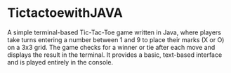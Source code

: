 # TictactoewithJAVA
A simple terminal-based Tic-Tac-Toe game written in Java, where players take turns entering a number between 1 and 9 to place their marks (X or O) on a 3x3 grid. The game checks for a winner or tie after each move and displays the result in the terminal. It provides a basic, text-based interface and is played entirely in the console.
